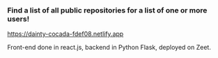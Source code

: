 ### Find a list of all public repositories for a list of one or more users!

https://dainty-cocada-fdef08.netlify.app

Front-end done in react.js, backend in Python Flask, deployed on Zeet.